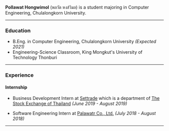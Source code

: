 **Pollawat Hongwimol** (พลวัต หงส์วิมล) is a student majoring in Computer Engineering, Chulalongkorn University.

---

### Education

* B.Eng. in Computer Engineering, Chulalongkorn University *(Expected 2021)*
* Engineering-Science Classroom, King Mongkut's University of Technology Thonburi

---

### Experience

#### Internship

- Business Development Intern at [Settrade](https://www.settrade.com) which is a department of [The Stock Exchange of Thailand](https://www.set.or.th/) *(June 2019 - August 2019)*

- Software Engineering Intern at [Palawatr Co., Ltd.](https://www.palawatr.co.th/home) *(July 2018 - August 2018)*


---